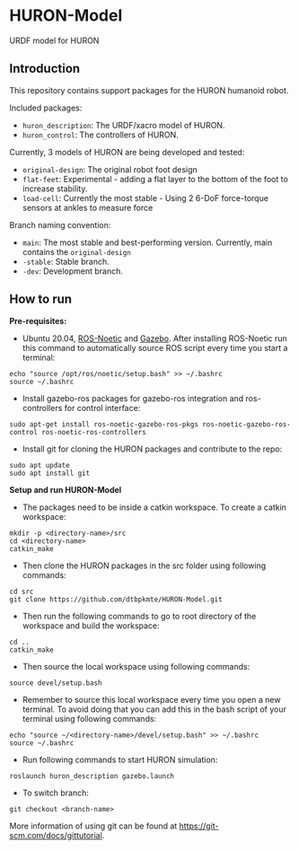 # HURON-Model
URDF model for HURON
## Introduction
This repository contains support packages for the HURON humanoid robot.

Included packages:
- `huron_description`: The URDF/xacro model of HURON.
- `huron_control`: The controllers of HURON.

Currently, 3 models of HURON are being developed and tested:
- `original-design`: The original robot foot design
- `flat-feet`: Experimental - adding a flat layer to the bottom of the foot to increase stability.
- `load-cell`: Currently the most stable - Using 2 6-DoF force-torque sensors at ankles to measure force

Branch naming convention:
- `main`: The most stable and best-performing version. Currently, main contains the `original-design`
- `-stable`: Stable branch.
- `-dev`: Development branch.
## How to run

**Pre-requisites:**
- Ubuntu 20.04, [ROS-Noetic](http://wiki.ros.org/noetic/Installation/Ubuntu) and [Gazebo](https://classic.gazebosim.org/tutorials?tut=install_ubuntu&cat=install).
After installing ROS-Noetic run this command to automatically source ROS script every time you start a terminal:
```
echo "source /opt/ros/noetic/setup.bash" >> ~/.bashrc
source ~/.bashrc
```
- Install gazebo-ros packages for gazebo-ros integration and ros-controllers for control interface:
```
sudo apt-get install ros-noetic-gazebo-ros-pkgs ros-noetic-gazebo-ros-control ros-noetic-ros-controllers
```
- Install git for cloning the HURON packages and contribute to the repo:
```
sudo apt update
sudo apt install git
```
**Setup and run HURON-Model**
- The packages need to be inside a catkin workspace. To create a catkin workspace:
```
mkdir -p <directory-name>/src
cd <directory-name>
catkin_make
```
- Then clone the HURON packages in the src folder using following commands:
```
cd src
git clone https://github.com/dtbpkmte/HURON-Model.git
```
- Then run the following commands to go to root directory of the workspace and build the workspace:
```
cd ..
catkin_make
```
- Then source the local workspace using following commands:
```
source devel/setup.bash
```
- Remember to source this local workspace every time you open a new terminal. To avoid doing that you can add this in the bash script of your terminal using following commands:
```
echo "source ~/<directory-name>/devel/setup.bash" >> ~/.bashrc
source ~/.bashrc

```
- Run following commands to start HURON simulation:
```
roslaunch huron_description gazebo.launch
```
- To switch branch:
```
git checkout <branch-name>
```
More information of using git can be found at https://git-scm.com/docs/gittutorial.
